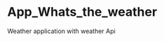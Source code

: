 # App_Whats_the_weather
Weather application with weather  Api   

































































  
















